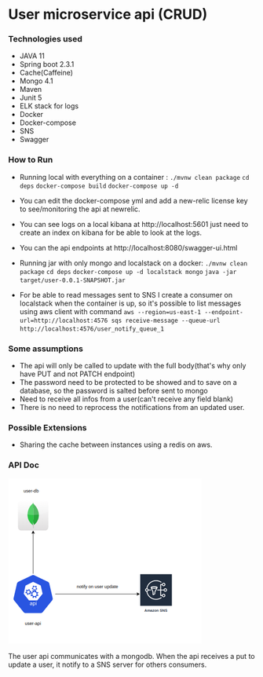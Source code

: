 # User microservice api (CRUD)

### Technologies used

* JAVA 11
* Spring boot 2.3.1
* Cache(Caffeine)
* Mongo 4.1
* Maven
* Junit 5
* ELK stack for logs
* Docker
* Docker-compose
* SNS
* Swagger

### How to Run
 * Running local with everything on a container :
 `./mvnw clean package` 
 `cd deps`
 `docker-compose build`
 `docker-compose up -d`
 
 * You can edit the docker-compose yml and add a new-relic license key to see/monitoring the api at newrelic.
 * You can see logs on a local kibana at http://localhost:5601 just need to create an index on kibana for be able to 
 look at the logs.
 * You can the api endpoints at http://localhost:8080/swagger-ui.html
 
 * Running jar with only mongo and localstack on a docker: 
  `./mvnw clean package` 
   `cd deps`
  `docker-compose up -d localstack mongo` 
  `java -jar target/user-0.0.1-SNAPSHOT.jar`
  
 * For be able to read messages sent to SNS I create a consumer on localstack when the container is up,
 so it's possible to list messages using aws client with command 
  `aws --region=us-east-1 --endpoint-url=http://localhost:4576 sqs receive-message --queue-url http://localhost:4576/user_notify_queue_1` 

 
### Some assumptions
* The api will only be called to update with the full body(that's why only have PUT and not PATCH endpoint)
* The password need to be protected to be showed and to save on a database, so the password is salted before sent to mongo
* Need to receive all infos from a user(can't receive any field blank)
* There is no need to reprocess the notifications from an updated user.

### Possible Extensions
* Sharing the cache between instances using a redis on aws.  


### API Doc

![API DOC](./doc/api-draw.png)

The user api communicates with a mongodb. When the api receives a put to update a user, it notify to a SNS server 
for others consumers.